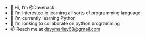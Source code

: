 - 👋 Hi, I’m @Davehack
- 👀 I’m interested in learning all sorts of programming language
- 🌱 I’m currently learning Python
- 💞️ I’m looking to collaborate on python programming
- 📫 Reach me at davymarley68@gmail.com

<!---
Davehack/Davehack is a ✨ special ✨ repository because its `README.md` (this file) appears on your GitHub profile.
You can click the Preview link to take a look at your changes.
--->
